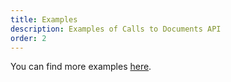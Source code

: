 ```yaml
---
title: Examples
description: Examples of Calls to Documents API
order: 2
---
```


You can find more examples [here](/docs/general/examples.html).

